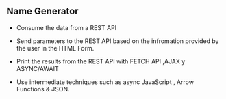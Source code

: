 ## Name Generator

* Consume the data from a REST API 

* Send parameters to the REST API based on the infromation provided by the user in the HTML Form.

* Print the results from the REST API with FETCH API ,AJAX y ASYNC/AWAIT

* Use intermediate techniques such as async JavaScript , Arrow Functions & JSON.

 
